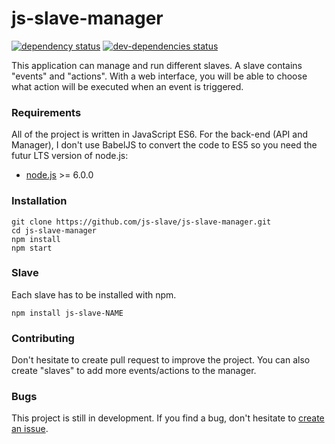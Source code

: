 # js-slave-manager

[![dependency status](https://david-dm.org/js-slave/js-slave-manager.svg)](https://david-dm.org/js-slave/js-slave-manager)
[![dev-dependencies status](https://david-dm.org/js-slave/js-slave-manager/dev-status.svg)](https://david-dm.org/js-slave/js-slave-manager#info=devDependencies)

This application can manage and run different slaves.
A slave contains "events" and "actions". With a web interface, you will be able to choose what action will be executed when an event is triggered.

### Requirements

All of the project is written in JavaScript ES6. For the back-end (API and Manager), I don't use BabelJS to convert the code to ES5 so you need the futur LTS version of node.js:

* [node.js](https://nodejs.org) >= 6.0.0

### Installation

	git clone https://github.com/js-slave/js-slave-manager.git
	cd js-slave-manager
	npm install
	npm start

### Slave

Each slave has to be installed with npm.

	npm install js-slave-NAME

### Contributing

Don't hesitate to create pull request to improve the project.
You can also create "slaves" to add more events/actions to the manager.

### Bugs

This project is still in development. If you find a bug, don't hesitate to [create an issue](https://github.com/js-slave/js-slave-manager/issues).
